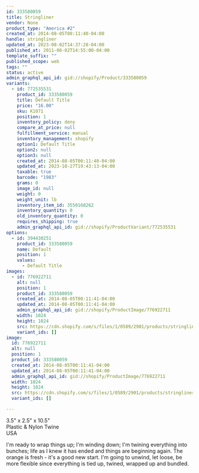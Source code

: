 ```yaml
---
id: 333580059
title: Stringliner
vendor: None
product_type: "America #2"
created_at: 2014-08-05T00:11:40-04:00
handle: stringliner
updated_at: 2023-08-02T14:37:28-04:00
published_at: 2011-06-02T14:55:00-04:00
template_suffix: ""
published_scope: web
tags: ""
status: active
admin_graphql_api_id: gid://shopify/Product/333580059
variants:
  - id: 772535531
    product_id: 333580059
    title: Default Title
    price: "16.00"
    sku: K1071
    position: 1
    inventory_policy: deny
    compare_at_price: null
    fulfillment_service: manual
    inventory_management: shopify
    option1: Default Title
    option2: null
    option3: null
    created_at: 2014-08-05T00:11:40-04:00
    updated_at: 2023-10-27T19:43:13-04:00
    taxable: true
    barcode: "1983"
    grams: 0
    image_id: null
    weight: 0
    weight_unit: lb
    inventory_item_id: 3550168262
    inventory_quantity: 0
    old_inventory_quantity: 0
    requires_shipping: true
    admin_graphql_api_id: gid://shopify/ProductVariant/772535531
options:
  - id: 394430251
    product_id: 333580059
    name: Default
    position: 1
    values:
      - Default Title
images:
  - id: 776922711
    alt: null
    position: 1
    product_id: 333580059
    created_at: 2014-08-05T00:11:41-04:00
    updated_at: 2014-08-05T00:11:41-04:00
    admin_graphql_api_id: gid://shopify/ProductImage/776922711
    width: 1024
    height: 1024
    src: https://cdn.shopify.com/s/files/1/0589/2901/products/stringliner.jpeg?v=1407211901
    variant_ids: []
image:
  id: 776922711
  alt: null
  position: 1
  product_id: 333580059
  created_at: 2014-08-05T00:11:41-04:00
  updated_at: 2014-08-05T00:11:41-04:00
  admin_graphql_api_id: gid://shopify/ProductImage/776922711
  width: 1024
  height: 1024
  src: https://cdn.shopify.com/s/files/1/0589/2901/products/stringliner.jpeg?v=1407211901
  variant_ids: []

---
```


3.5" x 2.5" x 10.5"  
Plastic & Nylon Twine  
USA

I'm ready to wrap things up; I'm winding down; I'm twining everything into bunches; life as I knew it has ended and things are beginning again. The orange is fresh - it's a good new start. I'm going to unwind, let loose, be more flexible since everything is tied up, twined, wrapped up and bundled.